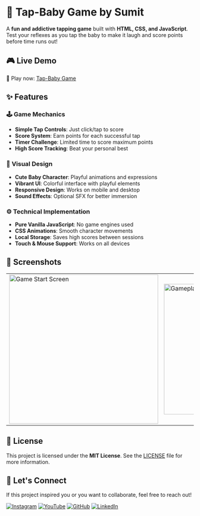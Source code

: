 # 👶 Tap-Baby Game by Sumit

A **fun and addictive tapping game** built with **HTML, CSS, and JavaScript**. Test your reflexes as you tap the baby to make it laugh and score points before time runs out!

## 🎮 Live Demo

🔗 Play now: [Tap-Baby Game](https://innovativesumit.github.io/TAP-BABY-GAME/)

## ✨ Features

### 🕹️ **Game Mechanics**
- **Simple Tap Controls**: Just click/tap to score
- **Score System**: Earn points for each successful tap
- **Timer Challenge**: Limited time to score maximum points
- **High Score Tracking**: Beat your personal best

### 🎨 **Visual Design**
- **Cute Baby Character**: Playful animations and expressions
- **Vibrant UI**: Colorful interface with playful elements
- **Responsive Design**: Works on mobile and desktop
- **Sound Effects**: Optional SFX for better immersion

### ⚙️ **Technical Implementation**
- **Pure Vanilla JavaScript**: No game engines used
- **CSS Animations**: Smooth character movements
- **Local Storage**: Saves high scores between sessions
- **Touch & Mouse Support**: Works on all devices

## 📸 Screenshots

<table>
  <tr>
    <td><img src="https://github.com/user-attachments/assets/7b99535b-b066-4e48-ba12-c5ce9054ca39" alt="Game Start Screen" width="400" /></td>
    <td><img src="https://github.com/user-attachments/assets/6658c501-43d4-42ac-9b62-91cd8ba17b80" alt="Gameplay Example" width="350" /></td>
  </tr>
</table>

## 📜 License

This project is licensed under the **MIT License**. See the [LICENSE](LICENSE) file for more information.

## 🌟 Let's Connect

If this project inspired you or you want to collaborate, feel free to reach out!

[![Instagram](https://img.icons8.com/fluency/48/instagram-new.png)](https://www.instagram.com/sumittech_360)
[![YouTube](https://img.icons8.com/fluency/48/youtube-play.png)](https://youtube.com/channel/UCiPxbNaC7dloVut6Jc5xHIQ)
[![GitHub](https://img.icons8.com/fluency/48/github.png)](https://github.com/InnovativeSumit)
[![LinkedIn](https://img.icons8.com/fluency/48/linkedin.png)](https://www.linkedin.com/in/sumit-pal-40511a339)
